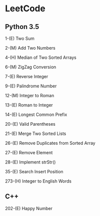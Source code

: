 # LeetCode

## Python 3.5
1-(E) Two Sum

2-(M) Add Two Numbers

4-(H) Median of Two Sorted Arrays

6-(M) ZigZag Conversion

7-(E) Reverse Integer

9-(E) Palindrome Number

12-(M) Integer to Roman

13-(E) Roman to Integer

14-(E) Longest Common Prefix

20-(E) Valid Parentheses

21-(E) Merge Two Sorted Lists

26-(E) Remove Duplicates from Sorted Array

27-(E) Remove Element

28-(E) Implement strStr()

35-(E) Search Insert Position

273-(H) Integer to English Words


## C++
202-(E) Happy Number 

